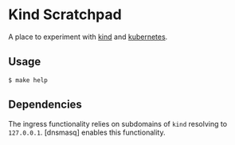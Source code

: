 # Kind Scratchpad

A place to experiment with [kind] and [kubernetes].

## Usage

```
$ make help
```

## Dependencies

The ingress functionality relies on subdomains of `kind` resolving to `127.0.0.1`.
[dnsmasq] enables this functionality.

[kind]:https://kind.sigs.k8s.io
[kubernetes]:https://kubernetes.io
[dnmasq]:https://thekelleys.org.uk/dnsmasq/doc.html
